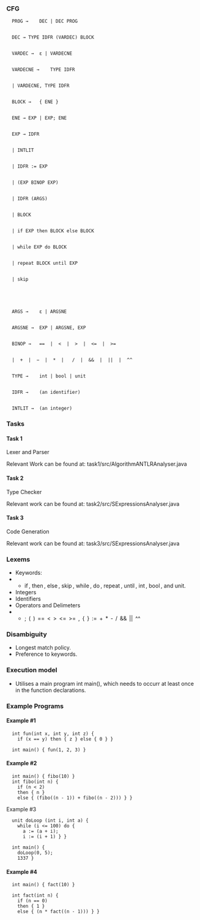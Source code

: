 ### CFG 
```
  PROG →	DEC | DEC PROG


  DEC →	TYPE IDFR (VARDEC) BLOCK


  VARDEC →	ε | VARDECNE


  VARDECNE →	TYPE IDFR


  |	VARDECNE, TYPE IDFR


  BLOCK →	{ ENE }


  ENE →	EXP | EXP; ENE


  EXP →	IDFR


  |	INTLIT


  |	IDFR := EXP


  |	(EXP BINOP EXP)


  |	IDFR (ARGS)


  |	BLOCK


  |	if EXP then BLOCK else BLOCK


  |	while EXP do BLOCK


  |	repeat BLOCK until EXP


  |	skip





  ARGS →	ε | ARGSNE


  ARGSNE →	EXP | ARGSNE, EXP


  BINOP →	==  |  <  |  >  |  <=  |  >=


  |	 +  |  −  |  *  |   /  |  &&  |  ||  |  ^^


  TYPE →	int | bool | unit


  IDFR →	(an identifier)


  INTLIT →	(an integer)
```

### Tasks
#### Task 1
Lexer and Parser


Relevant Work can be found at: task1/src/AlgorithmANTLRAnalyser.java

#### Task 2
Type Checker


Relevant work can be found at: task2/src/SExpressionsAnalyser.java

#### Task 3
Code Generation


Relevant work can be found at: task3/src/SExpressionsAnalyser.java

### Lexems
- Keywords:
- - if , then , else , skip , while , do , repeat , until , int , bool , and unit.
- Integers
- Identifiers
- Operators and Delimeters
- - ;  (  )  ==  <  >  <=  >=  ,  {  }  :=  +  *  -  /  &&  ||  ^^

### Disambiguity
- Longest match policy.
- Preference to keywords.

### Execution model
- Utilises a main program int main(), which needs to occurr at least once in the function declarations.

### Example Programs
#### Example #1
```
  int fun(int x, int y, int z) {
    if (x == y) then { z } else { 0 } }

  int main() { fun(1, 2, 3) }
```
#### Example #2
```
  int main() { fibo(10) }
  int fibo(int n) {
    if (n < 2)
    then { n } 
    else { (fibo((n - 1)) + fibo((n - 2))) } }
```
Example #3
```
  unit doLoop (int i, int a) {
    while (i <= 100) do {
      a := (a + i);
      i := (i + 1) } }

  int main() {
    doLoop(0, 5);
    1337 }
```
#### Example #4
```
  int main() { fact(10) }

  int fact(int n) {
    if (n == 0)
    then { 1 } 
    else { (n * fact((n - 1))) } }
```
